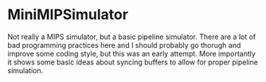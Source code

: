 MiniMIPSimulator
================

Not really a MIPS simulator, but a basic pipeline simulator. There are a lot of bad programming practices here and I should probably go thorugh and improve some coding style, but this was an early attempt. More importantly it shows some basic ideas about syncing buffers to allow for proper pipeline simulation.
